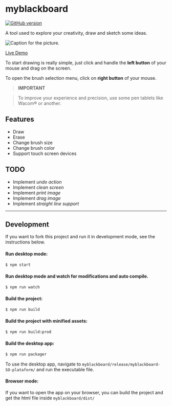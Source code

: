# myblackboard
[![GitHub version](https://badge.fury.io/gh/madureira%2Fblackboard.svg)](https://badge.fury.io/gh/madureira%2Fblackboard)

A tool used to explore your creativity, draw and sketch some ideas.

![Caption for the picture.](https://raw.githubusercontent.com/madureira/myblackboard/master/src/images/screenshot-myblackboard.png)


[Live Demo](https://madureira.github.io/myblackboard/)

To start drawing is really simple, just click and handle the **left button** of your mouse and drag on the screen.

To open the brush selection menu, click on **right button** of your mouse.

> **IMPORTANT**

> To improve your experience and precision, use some pen tablets like Wacom&reg; or another.

## Features

- Draw
- Erase
- Change brush size
- Change brush color
- Support touch screen devices

## TODO

- Implement *undo action*
- Implement *clean screen*
- Implement *print image*
- Implement *drag image*
- Implement *straight line support*

---

## Development
If you want to fork this project and run it in development mode, see the instructions below.

#### Run desktop mode:
```sh
$ npm start
```

#### Run desktop mode and watch for modifications and auto compile.
```sh
$ npm run watch
```

#### Build the project:
```sh
$ npm run build
```

#### Build the project with minified assets:
```sh
$ npm run build:prod
```

#### Build the desktop app:
```sh
$ npm run packager
```
To use the desktop app, navigate to `myblackboard/release/myblackboard-SO-plataform/` and run the executable file.

#### Browser mode:
If you want to open the app on your browser, you can build the project and get the html file inside `myblackboard/dist/`
